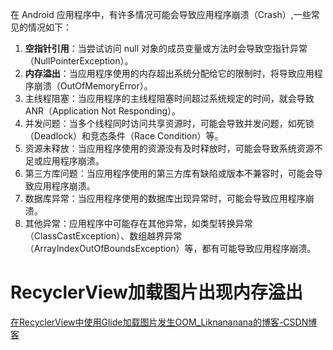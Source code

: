 在 Android 应用程序中，有许多情况可能会导致应用程序崩溃（Crash）,一些常见的情况如下：

1.  **空指针引用**：当尝试访问 null 对象的成员变量或方法时会导致空指针异常（NullPointerException）。 
2.  **内存溢出**：当应用程序使用的内存超出系统分配给它的限制时，将导致应用程序崩溃（OutOfMemoryError）。 
3.  主线程阻塞：当应用程序的主线程阻塞时间超过系统规定的时间，就会导致 ANR（Application Not Responding）。 
4.  并发问题：当多个线程同时访问共享资源时，可能会导致并发问题，如死锁（Deadlock）和竞态条件（Race Condition）等。 
5.  资源未释放：当应用程序使用的资源没有及时释放时，可能会导致系统资源不足或应用程序崩溃。 
6.  第三方库问题：当应用程序使用的第三方库有缺陷或版本不兼容时，可能会导致应用程序崩溃。 
7.  数据库异常：当应用程序使用的数据库出现异常时，可能会导致应用程序崩溃。 
8.  其他异常：应用程序中可能存在其他异常，如类型转换异常（ClassCastException）、数组越界异常（ArrayIndexOutOfBoundsException）等，都有可能导致应用程序崩溃。 
# RecyclerView加载图片出现内存溢出
[在RecyclerView中使用Glide加载图片发生OOM_Liknananana的博客-CSDN博客](https://blog.csdn.net/weixin_45882303/article/details/129779784?spm=1001.2014.3001.5502)
